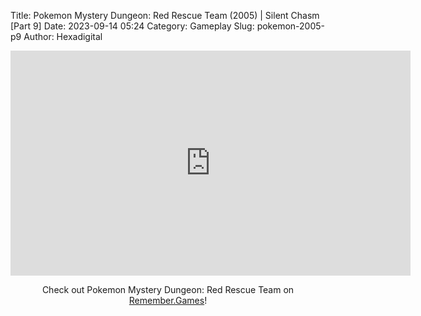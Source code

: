 Title: Pokemon Mystery Dungeon: Red Rescue Team (2005) | Silent Chasm [Part 9]
Date: 2023-09-14 05:24
Category: Gameplay
Slug: pokemon-2005-p9
Author: Hexadigital

<center><iframe src="https://www.youtube.com/embed/CQDeYjYf1OA?feature=oembed" allow="accelerometer; autoplay; encrypted-media; gyroscope; picture-in-picture" width="640" height="360" frameborder="0"></iframe>

Check out Pokemon Mystery Dungeon: Red Rescue Team on [Remember.Games](https://remember.games/game/382/pokemon-mystery-dungeon-red-rescue-team/)!</center>